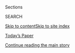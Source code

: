 <div id="app">

<div>

<div class="NYTAppHideMasthead css-1r6wvpq e1suatyy0">

<div class="section css-ui9rw0 e1suatyy2">

<div class="css-eph4ug er09x8g0">

<div class="css-6n7j50">

</div>

<span class="css-1dv1kvn">Sections</span>

<div class="css-10488qs">

<span class="css-1dv1kvn">SEARCH</span>

</div>

[Skip to content](#site-content)[Skip to site
index](#site-index)

</div>

<div class="css-10698na e1huz5gh0">

</div>

</div>

<div id="masthead-bar-one" class="section hasLinks css-15hmgas e1csuq9d3">

<div class="css-uqyvli e1csuq9d0">

</div>

<div class="css-1uqjmks e1csuq9d1">

</div>

<div class="css-9e9ivx">

[](https://myaccount.nytimes.com/auth/login?response_type=cookie&client_id=vi)

</div>

<div class="css-1bvtpon e1csuq9d2">

[Today’s Paper](https://www.nytimes.com/section/todayspaper)

</div>

</div>

</div>

</div>

<div data-aria-hidden="false">

<div id="site-content" data-role="main">

<div id="top-wrapper" class="css-15p45cc eaca97t0" type="top">

<div id="top-slug" class="css-19x0jxb eaca97t1" hidden="">

Advertisement

</div>

[Continue reading the main
story](#after-top)

<div class="ad top-wrapper" style="text-align:center;height:100%;display:block;min-height:90px">

<div id="top" class="place-ad" data-position="top" data-size-key="top">

</div>

</div>

<div id="after-top">

</div>

</div>

<div id="byline" class="section css-15h4p1b e9abtgs0">

<div class="css-1j21atc e1svk9qx1">

<div class="css-nfcc9b e1svk9qx3">

<div class="css-cnx41t">

![Portrait of Blacki
Migliozzi](https://static01.nyt.com/images/2018/07/18/multimedia/author-blacki-migliozzi/author-blacki-migliozzi-thumbLarge.png)

</div>

<div class="css-vl9dhg e1svk9qx5">

<div class="css-1nrhkj6 e1svk9qx6">

# Blacki Migliozzi

</div>

## <span>Recent and archived work by Blacki Migliozzi for The New York Times</span>

</div>

</div>

</div>

<div>

<div id="mid1-wrapper" class="css-1mn4oms eaca97t0" type="rank">

<div id="mid1-slug" class="css-1tag3rd eaca97t1">

Advertisement

</div>

[Continue reading the main
story](#after-mid1)

<div id="mid1" class="ad mid1-wrapper" style="text-align:center;height:100%;display:block">

</div>

<div id="after-mid1">

</div>

</div>

</div>

<div class="css-185go5a e1o5byef0">

<div class="css-15cbhtu">

  - [Latest](#stream-panel)
  - <span class="css-6n7j50">Search</span>
    <div class="control">
    <div class="label-container css-1dv1kvn">
    Search
    </div>
    <div class="css-wm4t3d">
    **<span id="clear-search-input" class="css-1dv1kvn">Clear this text
    input</span>
    </div>
    </div>
    <span class="css-1iovbfw"></span>

<div id="stream-panel" class="section css-8msx5b e1jz0cab1">

<div class="css-13mho3u">

1.  
    
    <div class="css-1cp3ece">
    
    <div class="css-1l4spti">
    
    [](/interactive/2020/08/04/world/middleeast/beirut-explosion-damage.html)
    
    <div class="css-79elbk">
    
    ![](https://static01.nyt.com/images/2020/08/04/us/beirut-explosion-damage-promo-1596586440536/beirut-explosion-damage-promo-1596586440536-thumbWide-v2.jpg?quality=75&auto=webp&disable=upscale)
    
    </div>
    
    ## Mapping the Damage From the Beirut Explosions
    
    Damage was seen at least two miles from the explosions, encompassing
    an area with more than 750,000 residents.
    
    <div class="css-1nqbnmb ea5icrr0">
    
    By <span class="css-1n7hynb">Anjali Singhvi, Scott Reinhard, Allison
    McCann, Lauren Leatherby <span>and</span> Blacki
    Migliozzi</span>
    
    </div>
    
    </div>
    
    <div class="css-1lc2l26 e1xfvim33">
    
    </div>
    
    </div>

2.  
    
    <div class="css-1cp3ece">
    
    <div class="css-1l4spti">
    
    [](/interactive/2020/07/14/nyregion/nypd-george-floyd-protests.html)
    
    <div class="css-79elbk">
    
    ![](https://static01.nyt.com/images/2020/07/17/nyregion/nypd-protest-force-1594677753223-print/nypd-protest-force-1594677753223-thumbWide.jpg?quality=75&auto=webp&disable=upscale)
    
    </div>
    
    ## N.Y.P.D. Says It Used Restraint During Protests. Here’s What the Videos Show.
    
    Police officials say there were “isolated cases” of inappropriate
    force. But 64 videos show many attacks on protesters that appear
    unwarranted.
    
    <div class="css-1nqbnmb ea5icrr0">
    
    By <span class="css-1n7hynb">Allison McCann, Blacki Migliozzi, Andy
    Newman, Larry Buchanan <span>and</span> Aaron
    Byrd</span>
    
    </div>
    
    </div>
    
    <div class="css-1lc2l26 e1xfvim33">
    
    </div>
    
    </div>

3.  
    
    <div class="css-1cp3ece">
    
    <div class="css-1l4spti">
    
    [](/interactive/2020/world/coronavirus-maps-italy-iran-korea.html)
    
    <div class="css-79elbk">
    
    ![](https://static01.nyt.com/images/2020/03/11/us/coronavirus-hotspots-promo-1583984359996/coronavirus-hotspots-promo-1583984359996-thumbWide-v6.png?quality=75&auto=webp&disable=upscale)
    
    </div>
    
    ## How the World’s Largest Coronavirus Outbreaks Are Growing
    
    The world’s hardest-hit countries are trying a variety of measures
    to stop the spread of the virus. Here’s how they’re doing.
    
    <div class="css-1nqbnmb ea5icrr0">
    
    By <span class="css-1n7hynb">Anjali Singhvi, Allison McCann, Jin Wu
    <span>and</span> Blacki
    Migliozzi</span>
    
    </div>
    
    </div>
    
    <div class="css-1lc2l26 e1xfvim33">
    
    </div>
    
    </div>

4.  
    
    <div class="css-1cp3ece">
    
    <div class="css-1l4spti">
    
    [](/interactive/2020/02/21/business/coronavirus-airline-travel.html)
    
    <div class="css-79elbk">
    
    ![](https://static01.nyt.com/images/2020/02/20/us/coronavirus-flight-cancellations-promo-1582242728569/coronavirus-flight-cancellations-promo-1582242728569-thumbWide-v2.jpg?quality=75&auto=webp&disable=upscale)
    
    </div>
    
    ## 13,000 Missing Flights: The Global Consequences of the Coronavirus
    
    The disappearance of thousands of flights from China’s skies in
    recent weeks points to how the coronavirus has hobbled a nation and
    is posing a threat to the global economy.
    
    <div class="css-1nqbnmb ea5icrr0">
    
    By <span class="css-1n7hynb">Rich Harris, Blacki Migliozzi
    <span>and</span> Niraj
    Chokshi</span>
    
    </div>
    
    </div>
    
    <div class="css-1lc2l26 e1xfvim33">
    
    </div>
    
    </div>

5.  
    
    <div class="css-1cp3ece">
    
    <div class="css-1l4spti">
    
    [](/interactive/2020/02/05/us/politics/impeachment-vote-results.html)
    
    <div class="css-79elbk">
    
    ![](https://static01.nyt.com/images/2020/02/05/us/politics/impeachment-vote-results-promo-final/impeachment-vote-results-promo-final-thumbWide-v2.png?quality=75&auto=webp&disable=upscale)
    
    </div>
    
    ## Trump Impeachment Results: How Democrats and Republicans Voted
    
    See how each senator will vote on whether to convict and remove
    President Trump from office.
    
    <div class="css-1nqbnmb ea5icrr0">
    
    By <span class="css-1n7hynb">Weiyi Cai, Alicia Parlapiano, Lauren
    Leatherby, Blacki Migliozzi <span>and</span> Jeremy
    White</span>
    
    </div>
    
    </div>
    
    <div class="css-1lc2l26 e1xfvim33">
    
    </div>
    
    </div>

6.  
    
    <div class="css-1cp3ece">
    
    <div class="css-1l4spti">
    
    [](/interactive/2020/01/31/us/politics/impeachment-vote.html)
    
    <div class="css-79elbk">
    
    ![](https://static01.nyt.com/images/2020/01/30/us/impeachment-vote-promo-1580441000963/impeachment-vote-promo-1580441000963-thumbWide.jpg?quality=75&auto=webp&disable=upscale)
    
    </div>
    
    ## How Democrats and Republicans Voted on Witnesses in the Trump Impeachment Trial
    
    See how each senator voted on whether to consider new evidence in
    the impeachment trial of President Trump.
    
    <div class="css-1nqbnmb ea5icrr0">
    
    By <span class="css-1n7hynb">Alicia Parlapiano, Weiyi Cai, Lauren
    Leatherby, Blacki Migliozzi, Jugal K. Patel, Joe Ward, Jeremy White
    <span>and</span> Karen
    Yourish</span>
    
    </div>
    
    </div>
    
    <div class="css-1lc2l26 e1xfvim33">
    
    </div>
    
    </div>

7.  
    
    <div class="css-1cp3ece">
    
    <div class="css-1l4spti">
    
    [](/interactive/2020/01/29/us/politics/iowa-facebook-political-ads.html)
    
    <div class="css-79elbk">
    
    ![](https://static01.nyt.com/images/2020/01/28/us/grid/grid-thumbWide.png?quality=75&auto=webp&disable=upscale)
    
    </div>
    
    ## What Are 2020 Democrats Saying to Iowans in Facebook Ads?
    
    We analyzed the messaging in Facebook ads that appeared on voters’
    screens in Iowa in the days leading up to the caucuses.
    
    <div class="css-1nqbnmb ea5icrr0">
    
    By <span class="css-1n7hynb">Nick Corasaniti <span>and</span> Blacki
    Migliozzi</span>
    
    </div>
    
    </div>
    
    <div class="css-1lc2l26 e1xfvim33">
    
    </div>
    
    </div>

8.  
    
    <div class="css-1cp3ece">
    
    <div class="css-1l4spti">
    
    [](/interactive/2020/01/02/climate/australia-fires-map.html)
    
    <div class="css-79elbk">
    
    ![](https://static01.nyt.com/images/2020/01/02/us/australia-sydney-fires-promo-1578010228357/australia-sydney-fires-promo-1578010228357-thumbWide-v2.jpg?quality=75&auto=webp&disable=upscale)
    
    </div>
    
    ## Here’s Where Australia’s Destructive Wildfires Are Burning
    
    Australia's fire season is one of the worst on record. We mapped the
    flames.
    
    <div class="css-1nqbnmb ea5icrr0">
    
    By <span class="css-1n7hynb">Nadja Popovich, Denise Lu
    <span>and</span> Blacki
    Migliozzi</span>
    
    </div>
    
    </div>
    
    <div class="css-1lc2l26 e1xfvim33">
    
    </div>
    
    </div>

9.  
    
    <div class="css-1cp3ece">
    
    <div class="css-1l4spti">
    
    [](/interactive/2019/12/13/world/europe/uk-general-election-results.html)
    
    <div class="css-79elbk">
    
    ![](https://static01.nyt.com/images/2019/12/12/world/europe/uk-general-election-results-1576181944497/uk-general-election-results-1576181944497-thumbWide-v3.png?quality=75&auto=webp&disable=upscale)
    
    </div>
    
    ## U.K. Election Results Map: How Conservatives Won in a Landslide
    
    Prime Minister Boris Johnson secured a large majority in Parliament.
    Here’s how he did it.
    
    <div class="css-1nqbnmb ea5icrr0">
    
    By <span class="css-1n7hynb">Allison McCann, Lauren Leatherby
    <span>and</span> Blacki
    Migliozzi</span>
    
    </div>
    
    </div>
    
    <div class="css-1lc2l26 e1xfvim33">
    
    </div>
    
    </div>

10. 
    
    <div class="css-1cp3ece">
    
    <div class="css-1l4spti">
    
    [](/interactive/2019/12/02/climate/air-pollution-compare-ar-ul.html)
    
    <div class="css-79elbk">
    
    ![](https://static01.nyt.com/images/2019/11/21/climate/air-pollution-compare-ar-ul-1575342753926/air-pollution-compare-ar-ul-1575342753926-thumbWide.jpg?quality=75&auto=webp&disable=upscale)
    
    </div>
    
    ## See How the World’s Most Polluted Air Compares With Your City’s
    
    From the Bay Area to New Delhi, explore air pollution around the
    world.
    
    <div class="css-1nqbnmb ea5icrr0">
    
    By <span class="css-1n7hynb">Nadja Popovich, Blacki Migliozzi,
    Karthik Patanjali, Anjali Singhvi <span>and</span> Jon Huang</span>
    
    </div>
    
    </div>
    
    <div class="css-1lc2l26 e1xfvim33">
    
    </div>
    
    </div>

<div class="css-13mho3u">

<div class="css-1t62hi8">

<div class="css-1stvaey">

Show
More

<div>

<div style="border:0;clip:rect(0 0 0 0);height:1px;margin:-1px;overflow:hidden;white-space:nowrap;padding:0;width:1px;position:absolute" data-role="log" data-aria-live="assertive">

</div>

<div style="border:0;clip:rect(0 0 0 0);height:1px;margin:-1px;overflow:hidden;white-space:nowrap;padding:0;width:1px;position:absolute" data-role="log" data-aria-live="assertive">

</div>

<div style="border:0;clip:rect(0 0 0 0);height:1px;margin:-1px;overflow:hidden;white-space:nowrap;padding:0;width:1px;position:absolute" data-role="log" data-aria-live="polite">

</div>

<div style="border:0;clip:rect(0 0 0 0);height:1px;margin:-1px;overflow:hidden;white-space:nowrap;padding:0;width:1px;position:absolute" data-role="log" data-aria-live="polite">

</div>

</div>

</div>

</div>

</div>

</div>

<div class="css-g6hk37 supplemental">

<div id="mid2-wrapper" class="css-10wkyv7 eaca97t0" type="lede">

<div id="mid2-slug" class="css-1tag3rd eaca97t1">

Advertisement

</div>

[Continue reading the main
story](#after-mid2)

<div id="mid2" class="ad mid2-wrapper" style="text-align:center;height:100%;display:block;min-height:250px">

</div>

<div id="after-mid2">

</div>

</div>

</div>

</div>

</div>

</div>

</div>

</div>

## Site Index

<div>

</div>

## Site Information Navigation

  - [© <span>2020</span> <span>The New York Times
    Company</span>](https://help.nytimes.com/hc/en-us/articles/115014792127-Copyright-notice)

<!-- end list -->

  - [NYTCo](https://www.nytco.com/)
  - [Contact
    Us](https://help.nytimes.com/hc/en-us/articles/115015385887-Contact-Us)
  - [Work with us](https://www.nytco.com/careers/)
  - [Advertise](https://nytmediakit.com/)
  - [T Brand Studio](http://www.tbrandstudio.com/)
  - [Your Ad
    Choices](https://www.nytimes.com/privacy/cookie-policy#how-do-i-manage-trackers)
  - [Privacy](https://www.nytimes.com/privacy)
  - [Terms of
    Service](https://help.nytimes.com/hc/en-us/articles/115014893428-Terms-of-service)
  - [Terms of
    Sale](https://help.nytimes.com/hc/en-us/articles/115014893968-Terms-of-sale)
  - [Site
    Map](https://spiderbites.nytimes.com)
  - [Help](https://help.nytimes.com/hc/en-us)
  - [Subscriptions](https://www.nytimes.com/subscription?campaignId=37WXW)

</div>

</div>
